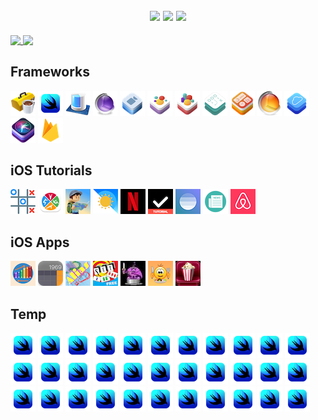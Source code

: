 <h2 align="center"> 
    <img src="https://media.giphy.com/media/xULW8l2gXuRPmsQe8U/giphy.gif" 
width="32%" > 
    <img src="https://media.giphy.com/media/xULW8l2gXuRPmsQe8U/giphy.gif" 
width="32%" > 
    <img src="https://media.giphy.com/media/xULW8l2gXuRPmsQe8U/giphy.gif" 
width="32%" > 
</h2>

<a href="https://github.com/VladimirFibe">
    <img 
         align="top" 
         width="45%" 
         src="https://github-readme-stats.vercel.app/api?username=VladimirFibe&count_private=true&show_icons=true&include_all_commits=true&hide=contribs&custom_title=Stats&line_height=36&theme=onedark&hide_border=true"   
         />
<a href="https://github.com/VladimirFibe">  
    <img 
         width="50%" 
         align="top" 
         src="https://github-readme-streak-stats.herokuapp.com/?user=VladimirFibe&theme=onedark&hide_border=true" 
         />
</a>

## Frameworks  
![](Assets/cocoatouch.png)
![](Assets/swiftui.png)
![](Assets/coredata.png)
![](Assets/coreanimation.png)
![](Assets/avfoundation.png)
![](Assets/spritekit.png)
![](Assets/scenekit.png)
![](Assets/gameplaykit.png)
![](Assets/widgetkit.png)
![](Assets/coreaudio.png)
![](Assets/cloudkit.png)
![](Assets/sirikit.png)
![](Assets/firebase.png)

## iOS Tutorials
[![](apps/TicTacToe.png)](https://github.com/VladimirFibe/TicTacToe)
[![](apps/Workouts.png)](https://github.com/VladimirFibe/Workouts)
[![](apps/Hike.png)](https://github.com/VladimirFibe/Hike)
[![](apps/Weather.png)](https://github.com/VladimirFibe/Weather)
[![](apps/Netflix.png)](https://github.com/VladimirFibe/Netflix)
[![](apps/MakeItSo.png)](https://github.com/VladimirFibe/MakeItSo)
[![](apps/Today.png)](https://github.com/VladimirFibe/Today)
[![](apps/News.png)](https://github.com/VladimirFibe/News)
[![](apps/Airbnb.png)](https://github.com/VladimirFibe/Airbnb)

## iOS Apps
[![](apps/Xylophone.png)](https://github.com/VladimirFibe/Xylophone)
[![](apps/Calculator.png)](https://github.com/VladimirFibe/Calculator)
[![](apps/Alias.png)](https://github.com/VladimirFibe/Alias)
[![](apps/Set.png)](https://github.com/VladimirFibe/Set)
[![](apps/iLines.png)](https://github.com/VladimirFibe/iLines)
[![](apps/CookBook.png)](https://github.com/VladimirFibe/CookBook)
[![](apps/MovieApp.png)](https://github.com/VladimirFibe/MovieApp)

## Temp
[![](Assets/swiftui.png)](https://github.com/VladimirFibe/Landmarks)
[![](Assets/swiftui.png)](https://github.com/VladimirFibe/Scrumdinger)
[![](Assets/swiftui.png)](https://github.com/VladimirFibe/Today)
[![](Assets/swiftui.png)](https://github.com/VladimirFibe/iDine)
[![](Assets/swiftui.png)](https://github.com/VladimirFibe/Medic)
[![](Assets/swiftui.png)](https://github.com/VladimirFibe/WorkoutApp)
[![](Assets/swiftui.png)](https://github.com/VladimirFibe/Splitcheck)
[![](Assets/swiftui.png)](https://github.com/VladimirFibe/Money)
[![](Assets/swiftui.png)](https://github.com/VladimirFibe/Fructus)
[![](Assets/swiftui.png)](https://github.com/VladimirFibe/Petstagram)
[![](Assets/swiftui.png)](https://github.com/VladimirFibe/Memorize)
[![](Assets/swiftui.png)](https://github.com/VladimirFibe/Dodo)
[![](Assets/swiftui.png)](https://github.com/VladimirFibe/Africa)
[![](Assets/swiftui.png)](https://github.com/VladimirFibe/Landmarks)
[![](Assets/swiftui.png)](https://github.com/VladimirFibe/Landmarks)
[![](Assets/swiftui.png)](https://github.com/VladimirFibe/Landmarks)
[![](Assets/swiftui.png)](https://github.com/VladimirFibe/Landmarks)
[![](Assets/swiftui.png)](https://github.com/VladimirFibe/Landmarks)
[![](Assets/swiftui.png)](https://github.com/VladimirFibe/Landmarks)
[![](Assets/swiftui.png)](https://github.com/VladimirFibe/Landmarks)
[![](Assets/swiftui.png)](https://github.com/VladimirFibe/Landmarks)
[![](Assets/swiftui.png)](https://github.com/VladimirFibe/Landmarks)
[![](Assets/swiftui.png)](https://github.com/VladimirFibe/Landmarks)
[![](Assets/swiftui.png)](https://github.com/VladimirFibe/Landmarks)
[![](Assets/swiftui.png)](https://github.com/VladimirFibe/Landmarks)
[![](Assets/swiftui.png)](https://github.com/VladimirFibe/Landmarks)
[![](Assets/swiftui.png)](https://github.com/VladimirFibe/Landmarks)
[![](Assets/swiftui.png)](https://github.com/VladimirFibe/Landmarks)
[![](Assets/swiftui.png)](https://github.com/VladimirFibe/Landmarks)
[![](Assets/swiftui.png)](https://github.com/VladimirFibe/Landmarks)
[![](Assets/swiftui.png)](https://github.com/VladimirFibe/Landmarks)
[![](Assets/swiftui.png)](https://github.com/VladimirFibe/Landmarks)
[![](Assets/swiftui.png)](https://github.com/VladimirFibe/Landmarks)
